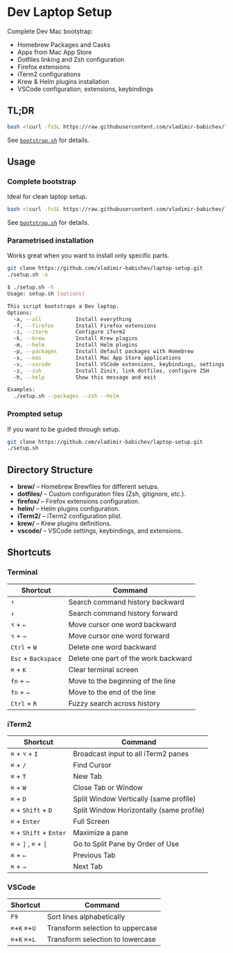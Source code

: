 # Dev Laptop Setup

Complete Dev Mac bootstrap:

* Homebrew Packages and Casks
* Apps from Mac App Store
* Dotfiles linking and Zsh configuration
* Firefox extensions
* iTerm2 configurations
* Krew & Helm plugins installation
* VSCode configuration, extensions, keybindings

## TL;DR

```bash
bash <(curl -fsSL https://raw.githubusercontent.com/vladimir-babichev/laptop-setup/main/setup/bootstrap.sh)
```
See [`bootstrap.sh`](bootstrap.sh) for details.

## Usage

### Complete bootstrap

Ideal for clean laptop setup.

```bash
bash <(curl -fsSL https://raw.githubusercontent.com/vladimir-babichev/laptop-setup/main/setup/bootstrap.sh)
```
See [`bootstrap.sh`](bootstrap.sh) for details.

### Parametrised installation

Works great when you want to install only specific parts.

```bash
git clone https://github.com/vladimir-babichev/laptop-setup.git
./setup.sh -a
```

```bash
$ ./setup.sh -h
Usage: setup.sh [options]

This script bootstraps a Dev laptop.
Options:
  -a, --all           Install everything
  -f, --firefox       Install Firefox extensions
  -i, --iterm         Configure iTerm2
  -k, --krew          Install Krew plugins
  -m, --helm          Install Helm plugins
  -p, --packages      Install default packages with Homebrew
  -s, --mas           Install Mac App Store applications
  -v, --vscode        Install VSCode extensions, keybindings, settings
  -z, --zsh           Install Zinit, link dotfiles, configure ZSH
  -h, --help          Show this message and exit

Examples:
  ./setup.sh --packages --zsh --helm
```

### Prompted setup

If you want to be guided through setup.

```bash
git clone https://github.com/vladimir-babichev/laptop-setup.git
./setup.sh
```

## Directory Structure

* **brew/** – Homebrew Brewfiles for different setups.
* **dotfiles/** – Custom configuration files (Zsh, gitignore, etc.).
* **firefox/** – Firefox extensions configuration.
* **helm/** – Helm plugins configuration.
* **iTerm2/** – iTerm2 configuration plist.
* **krew/** – Krew plugins definitions.
* **vscode/** – VSCode settings, keybindings, and extensions.

## Shortcuts

### Terminal

| Shortcut            | Command                              |
| ------------------- | ------------------------------------ |
| `↑`                 | Search command history backward      |
| `↓`                 | Search command history forward       |
| `⌥` + `←`           | Move cursor one word backward        |
| `⌥` + `→`           | Move cursor one word forward         |
| `Ctrl` + `W`        | Delete one word backward             |
| `Esc` + `Backspace` | Delete one part of the work backward |
| `⌘` + `K`           | Clear terminal screen                |
| `fn` + `←`          | Move to the beginning of the line    |
| `fn` + `→`          | Move to the end of the line          |
| `Ctrl` + `R`        | Fuzzy search across history          |


### iTerm2

| Shortcut                | Command                                  |
| ----------------------- | ---------------------------------------- |
| `⌘` + `⌥` + `I`         | Broadcast input to all iTerm2 panes      |
| `⌘` + `/`               | Find Cursor                              |
| `⌘` + `T`               | New Tab                                  |
| `⌘` + `W`               | Close Tab or Window                      |
| `⌘` + `D`               | Split Window Vertically (same profile)   |
| `⌘` + `Shift` + `D`     | Split Window Horizontally (same profile) |
| `⌘` + `Enter`           | Full Screen                              |
| `⌘` + `Shift` + `Enter` | Maximize a pane                          |
| `⌘` + `]` , `⌘` + `[`   | Go to Split Pane by Order of Use         |
| `⌘` + `←`               | Previous Tab                             |
| `⌘` + `→`               | Next Tab                                 |


### VSCode

| Shortcut        | Command                          |
| --------------- | -------------------------------- |
| `F9`            | Sort lines alphabetically        |
| `⌘`+`K` `⌘`+`U` | Transform selection to uppercase |
| `⌘`+`K` `⌘`+`L` | Transform selection to lowercase |
